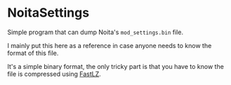 # NoitaSettings

Simple program that can dump Noita's `mod_settings.bin` file.

I mainly put this here as a reference in case anyone needs to know the
format of this file.

It's a simple binary format, the only tricky part is that you have to
know the file is compressed using
[FastLZ](https://github.com/ariya/FastLZ.git).
